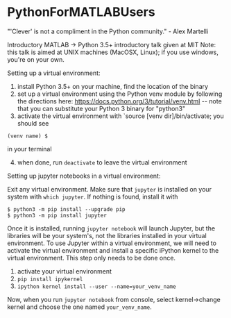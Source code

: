 # PythonForMATLABUsers

"'Clever' is not a compliment in the Python community." - Alex Martelli

Introductory MATLAB -> Python 3.5+ introductory talk given at MIT
Note: this talk is aimed at UNIX machines (MacOSX, Linux); if you use windows, you're on your own.

Setting up a virtual environment:
1. install Python 3.5+ on your machine, find the location of the binary 
2. set up a virtual environment using the Python venv module by following the directions here: https://docs.python.org/3/tutorial/venv.html -- note that you can substitute your Python 3 binary for "python3"
3. activate the virtual environment with `source [venv dir]/bin/activate; you should see 
```
(venv name) $ 
```
in your terminal

4. when done, run `deactivate` to leave the virtual environment

Setting up jupyter notebooks in a virtual environment:

Exit any virtual environment. Make sure that `jupyter` is installed on your system with `which jupyter`. If nothing is found, install it with

```
$ python3 -m pip install --upgrade pip
$ python3 -m pip install jupyter
```

Once it is installed, running `jupyter notebook` will launch Jupyter, but the libraries will be your
system's, not the libraries installed in your virtual environment. To use Jupyter within a virtual
environment, we will need to activate the virtual environment and install a specific iPython kernel to
the virtual environment. This step only needs to be done once.

1. activate your virtual environment
2. `pip install ipykernel`
3. `ipython kernel install --user --name=your_venv_name`

Now, when you run `jupyter notebook` from console, select kernel->change kernel and choose the one
named `your_venv_name`.




